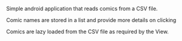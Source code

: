 Simple android application that reads comics from a CSV file.

Comic names are stored in a list and provide more details on clicking

Comics are lazy loaded from the CSV file as required by the View.
